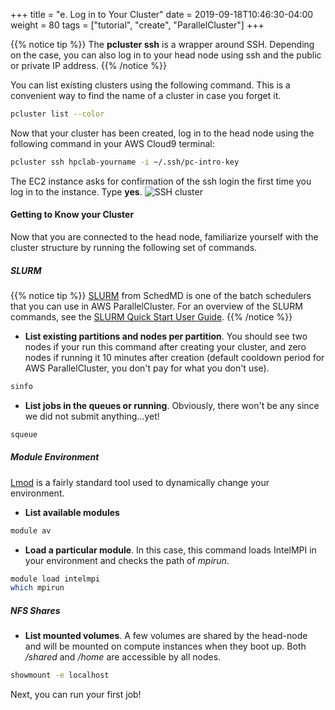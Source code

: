 +++
title = "e. Log in to Your Cluster"
date = 2019-09-18T10:46:30-04:00
weight = 80
tags = ["tutorial", "create", "ParallelCluster"]
+++

{{% notice tip %}}
The **pcluster ssh** is a wrapper around SSH. Depending on the case, you can also log in to your head node using ssh and the public or private IP address.
{{% /notice %}}

You can list existing clusters using the following command. This is a convenient way to find the name of a cluster in case you forget it.

```bash
pcluster list --color
```

Now that your cluster has been created, log in to the head node using the following command in your AWS Cloud9 terminal:

```bash
pcluster ssh hpclab-yourname -i ~/.ssh/pc-intro-key
```

The EC2 instance asks for confirmation of the ssh login the first time you log in to the instance. Type **yes**.
![SSH cluster](/images/hpc-aws-parallelcluster-workshop/ec2-ssh-connect.png)

#### Getting to Know your Cluster

Now that you are connected to the head node, familiarize yourself with the cluster structure by running the following set of commands.

##### SLURM

{{% notice tip %}}
[SLURM](https://slurm.schedmd.com) from SchedMD is one of the batch schedulers that you can use in AWS ParallelCluster. For an overview of the SLURM commands, see the [SLURM Quick Start User Guide](https://slurm.schedmd.com/quickstart.html).
{{% /notice %}}

- **List existing partitions and nodes per partition**. You should see two nodes if your run this command after creating your cluster, and zero nodes if running it 10 minutes after creation (default cooldown period for AWS ParallelCluster, you don't pay for what you don't use).
```bash
sinfo
```
- **List jobs in the queues or running**. Obviously, there won't be any since we did not submit anything...yet!
```bash
squeue
```

##### Module Environment

[Lmod](https://lmod.readthedocs.io/en/latest/) is a fairly standard tool used to dynamically change your environment.

- **List available modules**
```bash
module av
```
- **Load a particular module**. In this case, this command loads IntelMPI in your environment and checks the path of *mpirun*.
```bash
module load intelmpi
which mpirun
```

##### NFS Shares

- **List mounted volumes**. A few volumes are shared by the head-node and will be mounted on compute instances when they boot up. Both */shared* and */home* are accessible by all nodes.
```bash
showmount -e localhost
```

Next, you can run your first job!
